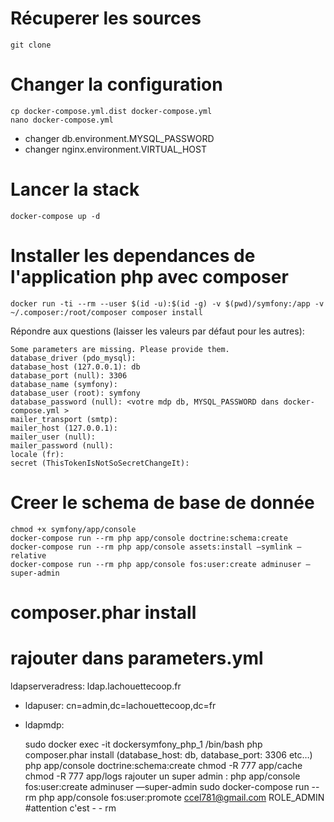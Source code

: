 # Récuperer les sources

    git clone

# Changer la configuration

    cp docker-compose.yml.dist docker-compose.yml
    nano docker-compose.yml

 - changer db.environment.MYSQL_PASSWORD
 - changer nginx.environment.VIRTUAL_HOST

# Lancer la stack

    docker-compose up -d

# Installer les dependances de l'application php avec composer

    docker run -ti --rm --user $(id -u):$(id -g) -v $(pwd)/symfony:/app -v ~/.composer:/root/composer composer install

Répondre aux questions (laisser les valeurs par défaut pour les autres):

    Some parameters are missing. Please provide them.
    database_driver (pdo_mysql):
    database_host (127.0.0.1): db
    database_port (null): 3306
    database_name (symfony):
    database_user (root): symfony
    database_password (null): <votre mdp db, MYSQL_PASSWORD dans docker-compose.yml >
    mailer_transport (smtp):
    mailer_host (127.0.0.1):
    mailer_user (null):
    mailer_password (null):
    locale (fr):
    secret (ThisTokenIsNotSoSecretChangeIt):

# Creer le schema de base de donnée

    chmod +x symfony/app/console
    docker-compose run --rm php app/console doctrine:schema:create
    docker-compose run --rm php app/console assets:install —symlink —relative
    docker-compose run --rm php app/console fos:user:create adminuser —super-admin


# composer.phar install
# rajouter dans parameters.yml
ldapserveradress: ldap.lachouettecoop.fr
* ldapuser: cn=admin,dc=lachouettecoop,dc=fr
* ldapmdp: <changeme>

    sudo docker exec -it dockersymfony_php_1 /bin/bash
    php composer.phar install (database_host: db, database_port: 3306 etc…)
    php app/console doctrine:schema:create
    chmod -R 777 app/cache
    chmod -R 777 app/logs
    rajouter un super admin : php app/console fos:user:create adminuser —super-admin
    sudo docker-compose run --rm php app/console fos:user:promote ccel781@gmail.com ROLE_ADMIN #attention c'est - - rm
